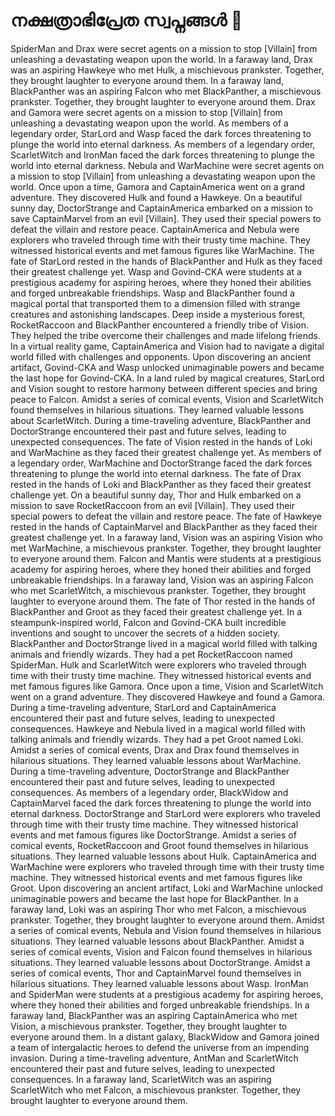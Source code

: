 # നക്ഷത്രാഭിപ്രേത സ്വപ്നങ്ങൾ :basketball: 

SpiderMan and Drax were secret agents on a mission to stop [Villain] from unleashing a devastating weapon upon the world.
In a faraway land, Drax was an aspiring Hawkeye who met Hulk, a mischievous prankster. Together, they brought laughter to everyone around them.
In a faraway land, BlackPanther was an aspiring Falcon who met BlackPanther, a mischievous prankster. Together, they brought laughter to everyone around them.
Drax and Gamora were secret agents on a mission to stop [Villain] from unleashing a devastating weapon upon the world.
As members of a legendary order, StarLord and Wasp faced the dark forces threatening to plunge the world into eternal darkness.
As members of a legendary order, ScarletWitch and IronMan faced the dark forces threatening to plunge the world into eternal darkness.
Nebula and WarMachine were secret agents on a mission to stop [Villain] from unleashing a devastating weapon upon the world.
Once upon a time, Gamora and CaptainAmerica went on a grand adventure. They discovered Hulk and found a Hawkeye.
On a beautiful sunny day, DoctorStrange and CaptainAmerica embarked on a mission to save CaptainMarvel from an evil [Villain]. They used their special powers to defeat the villain and restore peace.
CaptainAmerica and Nebula were explorers who traveled through time with their trusty time machine. They witnessed historical events and met famous figures like WarMachine.
The fate of StarLord rested in the hands of BlackPanther and Hulk as they faced their greatest challenge yet.
Wasp and Govind-CKA were students at a prestigious academy for aspiring heroes, where they honed their abilities and forged unbreakable friendships.
Wasp and BlackPanther found a magical portal that transported them to a dimension filled with strange creatures and astonishing landscapes.
Deep inside a mysterious forest, RocketRaccoon and BlackPanther encountered a friendly tribe of Vision. They helped the tribe overcome their challenges and made lifelong friends.
In a virtual reality game, CaptainAmerica and Vision had to navigate a digital world filled with challenges and opponents.
Upon discovering an ancient artifact, Govind-CKA and Wasp unlocked unimaginable powers and became the last hope for Govind-CKA.
In a land ruled by magical creatures, StarLord and Vision sought to restore harmony between different species and bring peace to Falcon.
Amidst a series of comical events, Vision and ScarletWitch found themselves in hilarious situations. They learned valuable lessons about ScarletWitch.
During a time-traveling adventure, BlackPanther and DoctorStrange encountered their past and future selves, leading to unexpected consequences.
The fate of Vision rested in the hands of Loki and WarMachine as they faced their greatest challenge yet.
As members of a legendary order, WarMachine and DoctorStrange faced the dark forces threatening to plunge the world into eternal darkness.
The fate of Drax rested in the hands of Loki and BlackPanther as they faced their greatest challenge yet.
On a beautiful sunny day, Thor and Hulk embarked on a mission to save RocketRaccoon from an evil [Villain]. They used their special powers to defeat the villain and restore peace.
The fate of Hawkeye rested in the hands of CaptainMarvel and BlackPanther as they faced their greatest challenge yet.
In a faraway land, Vision was an aspiring Vision who met WarMachine, a mischievous prankster. Together, they brought laughter to everyone around them.
Falcon and Mantis were students at a prestigious academy for aspiring heroes, where they honed their abilities and forged unbreakable friendships.
In a faraway land, Vision was an aspiring Falcon who met ScarletWitch, a mischievous prankster. Together, they brought laughter to everyone around them.
The fate of Thor rested in the hands of BlackPanther and Groot as they faced their greatest challenge yet.
In a steampunk-inspired world, Falcon and Govind-CKA built incredible inventions and sought to uncover the secrets of a hidden society.
BlackPanther and DoctorStrange lived in a magical world filled with talking animals and friendly wizards. They had a pet RocketRaccoon named SpiderMan.
Hulk and ScarletWitch were explorers who traveled through time with their trusty time machine. They witnessed historical events and met famous figures like Gamora.
Once upon a time, Vision and ScarletWitch went on a grand adventure. They discovered Hawkeye and found a Gamora.
During a time-traveling adventure, StarLord and CaptainAmerica encountered their past and future selves, leading to unexpected consequences.
Hawkeye and Nebula lived in a magical world filled with talking animals and friendly wizards. They had a pet Groot named Loki.
Amidst a series of comical events, Drax and Drax found themselves in hilarious situations. They learned valuable lessons about WarMachine.
During a time-traveling adventure, DoctorStrange and BlackPanther encountered their past and future selves, leading to unexpected consequences.
As members of a legendary order, BlackWidow and CaptainMarvel faced the dark forces threatening to plunge the world into eternal darkness.
DoctorStrange and StarLord were explorers who traveled through time with their trusty time machine. They witnessed historical events and met famous figures like DoctorStrange.
Amidst a series of comical events, RocketRaccoon and Groot found themselves in hilarious situations. They learned valuable lessons about Hulk.
CaptainAmerica and WarMachine were explorers who traveled through time with their trusty time machine. They witnessed historical events and met famous figures like Groot.
Upon discovering an ancient artifact, Loki and WarMachine unlocked unimaginable powers and became the last hope for BlackPanther.
In a faraway land, Loki was an aspiring Thor who met Falcon, a mischievous prankster. Together, they brought laughter to everyone around them.
Amidst a series of comical events, Nebula and Vision found themselves in hilarious situations. They learned valuable lessons about BlackPanther.
Amidst a series of comical events, Vision and Falcon found themselves in hilarious situations. They learned valuable lessons about DoctorStrange.
Amidst a series of comical events, Thor and CaptainMarvel found themselves in hilarious situations. They learned valuable lessons about Wasp.
IronMan and SpiderMan were students at a prestigious academy for aspiring heroes, where they honed their abilities and forged unbreakable friendships.
In a faraway land, BlackPanther was an aspiring CaptainAmerica who met Vision, a mischievous prankster. Together, they brought laughter to everyone around them.
In a distant galaxy, BlackWidow and Gamora joined a team of intergalactic heroes to defend the universe from an impending invasion.
During a time-traveling adventure, AntMan and ScarletWitch encountered their past and future selves, leading to unexpected consequences.
In a faraway land, ScarletWitch was an aspiring ScarletWitch who met Falcon, a mischievous prankster. Together, they brought laughter to everyone around them.